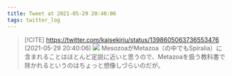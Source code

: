 ```yaml
---
title: Tweet at 2021-05-29 20:40:06
tags: twitter_log
---
```


> [!CITE] https://twitter.com/kaisekiriu/status/1398605063736553476 (2021-05-29 20:40:06)
> ![](https://twitter.com/kaisekiriu/status/1398605063736553476)
> MesozoaがMetazoa（の中でもSpiralia）に含まれることはほとんど定説に近いと思うので、Metazoaを扱う教科書で除かれるというのはちょっと想像しづらいのだが。
